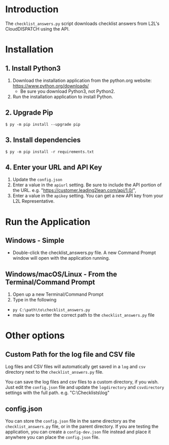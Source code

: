 # Introduction
The `checklist_answers.py` script downloads checklist answers from L2L's CloudDISPATCH using the API.

# Installation

## 1. Install Python3
1. Download the installation application from the python.org website: https://www.python.org/downloads/
   * Be sure you download Python3, not Python2.
2. Run the installation application to install Python.

## 2. Upgrade Pip
`$ py -m pip install --upgrade pip`

## 3. Install dependencies
`$ py -m pip install -r requirements.txt`

## 4. Enter your URL and API Key
1. Update the `config.json`
2. Enter a value in the `apiurl` setting. Be sure to include the API portion of the URL. e.g. "https://customer.leading2lean.com/api/1.0/",
3. Enter a value in the `apikey` setting. You can get a new API key from your L2L Representative.

# Run the Application

## Windows - Simple
* Double-click the checklist_answers.py file. A new Command Prompt window will open with the application running.

## Windows/macOS/Linux - From the Terminal/Command Prompt
1. Open up a new Terminal/Command Prompt
2. Type in the following
  * `py C:\path\to\checklist_answers.py`
  * make sure to enter the correct path to the `checklist_answers.py` file

# Other options

## Custom Path for the log file and CSV file
Log files and CSV files will automatically get saved in a `log` and `csv` directory next to the `checklist_answers.py` file.

You can save the log files and csv files to a custom directory, if you wish. Just edit the `config.json` file and update the `logdirectory` and `csvdirectory` settings with the full path. e.g. "C:\Checklists\log"

## config.json
You can store the `config.json` file in the same directory as the `checklist_answers.py` file, or in the parent directory. If you are testing the application, you can create a `config-dev.json` file instead and place it anywhere you can place the `config.json` file.
